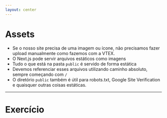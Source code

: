 ```yaml
---
layout: center
---
```


# Assets

- Se o nosso site precisa de uma imagem ou ícone, não precisamos fazer upload manualmente como fazemos com a VTEX.
- O Next.js pode servir arquivos estáticos como imagens
- Tudo o que está na pasta `public` é servido de forma estática
- Devemos referenciar esses arquivos utilizando caminho absoluto, sempre começando com `/`
- O diretório `public` também é útil para robots.txt, Google Site Verification e quaisquer outras coisas estáticas. 

---

# Exercício


